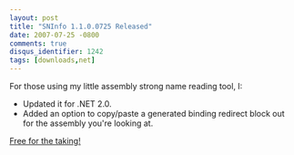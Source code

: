 ```yaml
---
layout: post
title: "SNInfo 1.1.0.0725 Released"
date: 2007-07-25 -0800
comments: true
disqus_identifier: 1242
tags: [downloads,net]
---
```

For those using my little assembly strong name reading tool, I:

-   Updated it for .NET 2.0.
-   Added an option to copy/paste a generated binding redirect block out
    for the assembly you're looking at.

[Free for the
taking!](http://paraesthesia.com/archive/2005/02/07/sninfo---strong-naming-info-for-.net-assemblies.aspx)

